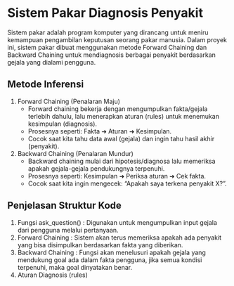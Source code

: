 # Sistem Pakar Diagnosis Penyakit
Sistem pakar adalah program komputer yang dirancang untuk meniru kemampuan pengambilan keputusan seorang pakar manusia. Dalam proyek ini, sistem pakar dibuat menggunakan metode Forward Chaining dan Backward Chaining untuk mendiagnosis berbagai penyakit berdasarkan gejala yang dialami pengguna.

## Metode Inferensi
1. Forward Chaining (Penalaran Maju)
   - Forward chaining bekerja dengan mengumpulkan fakta/gejala terlebih dahulu, lalu menerapkan aturan (rules) untuk menemukan kesimpulan (diagnosis).
   - Prosesnya seperti: Fakta ➜ Aturan ➜ Kesimpulan.
   - Cocok saat kita tahu data awal (gejala) dan ingin tahu hasil akhir (penyakit).
2. Backward Chaining (Penalaran Mundur)
   - Backward chaining mulai dari hipotesis/diagnosa lalu memeriksa apakah gejala-gejala pendukungnya terpenuhi.
   - Prosesnya seperti: Kesimpulan ➜ Periksa aturan ➜ Cek fakta.
   - Cocok saat kita ingin mengecek: “Apakah saya terkena penyakit X?”.

  ## Penjelasan Struktur Kode
  1. Fungsi ask_question() : Digunakan untuk mengumpulkan input gejala dari pengguna melalui pertanyaan.
  2. Forward Chaining : Sistem akan terus memeriksa apakah ada penyakit yang bisa disimpulkan berdasarkan fakta yang diberikan.
  3. Backward Chaining : Fungsi akan menelusuri apakah gejala yang mendukung goal ada dalam fakta pengguna, jika semua kondisi terpenuhi, maka goal dinyatakan benar.
  4. Aturan Diagnosis (rules)
